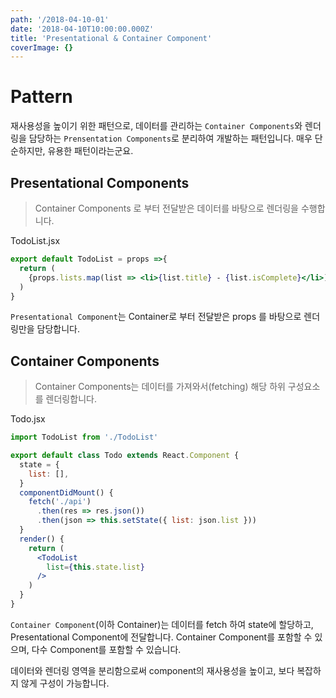 ```yaml
---
path: '/2018-04-10-01'
date: '2018-04-10T10:00:00.000Z'
title: 'Presentational & Container Component'
coverImage: {}
---
```

# Pattern

재사용성을 높이기 위한 패턴으로, 데이터를 관리하는 `Container Components`와 렌더링을 담당하는 `Prensentation Components`로 분리하여 개발하는 패턴입니다. 매우 단순하지만, 유용한 패턴이라는군요.

<!-- more -->

## Presentational Components

> Container Components 로 부터 전달받은 데이터를 바탕으로 렌더링을 수행합니다.

TodoList.jsx

```jsx
export default TodoList = props =>{
  return (
    {props.lists.map(list => <li>{list.title} - {list.isComplete}</li>)}
  )
}
```

`Presentational Component`는 Container로 부터 전달받은 props 를 바탕으로 렌더링만을 담당합니다.

## Container Components

> Container Components는 데이터를 가져와서(fetching) 해당 하위 구성요소를 렌더링합니다.

Todo.jsx

```jsx
import TodoList from './TodoList'

export default class Todo extends React.Component {
  state = {
    list: [],
  }
  componentDidMount() {
    fetch('./api')
      .then(res => res.json())
      .then(json => this.setState({ list: json.list }))
  }
  render() {
    return (
      <TodoList
        list={this.state.list}
      />
    )
  }
}
```

`Container Component`(이하 Container)는 데이터를 fetch 하여 state에 할당하고, Presentational Component에 전달합니다. Container Component를 포함할 수 있으며, 다수 Component를 포함할 수 있습니다.

데이터와 렌더링 영역을 분리함으로써 component의 재사용성을 높이고, 보다 복잡하지 않게 구성이 가능합니다.
